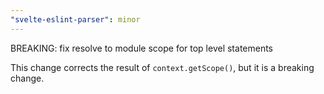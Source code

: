 ```yaml
---
"svelte-eslint-parser": minor
---
```


BREAKING: fix resolve to module scope for top level statements

This change corrects the result of `context.getScope()`, but it is a breaking change.
